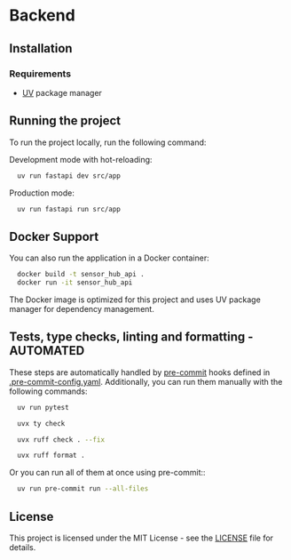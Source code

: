 # Backend

## Installation

### Requirements

- [UV](https://docs.astral.sh/uv/) package manager

## Running the project

To run the project locally, run the following command:

Development mode with hot-reloading:

```bash
  uv run fastapi dev src/app
```

Production mode:

```bash
  uv run fastapi run src/app
```

## Docker Support

You can also run the application in a Docker container:

```bash
  docker build -t sensor_hub_api .
  docker run -it sensor_hub_api
```

The Docker image is optimized for this project and uses UV package manager for dependency management.

## Tests, type checks, linting and formatting - AUTOMATED

These steps are automatically handled by [pre-commit](https://pre-commit.com/) hooks defined
in [.pre-commit-config.yaml](.pre-commit-config.yaml).
Additionally, you can run them manually with the following commands:

```bash
  uv run pytest
```

```bash
  uvx ty check
```

```bash
  uvx ruff check . --fix
```

```bash
  uvx ruff format .
```

Or you can run all of them at once using pre-commit::

```bash
  uv run pre-commit run --all-files
```

## License

This project is licensed under the MIT License - see the [LICENSE](LICENSE) file for details.
